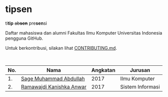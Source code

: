 # tipsen

ti**tip** ~~ab**sen**~~ pre**sen**si

Daftar mahasiswa dan alumni Fakultas Ilmu Komputer Universitas Indonesia pengguna GitHub.

Untuk berkontribusi, silakan lihat [CONTRIBUTING.md][contributing.md].

<br>

| No. | Nama | Angkatan | Jurusan |
| --- | ---- | -------- | ------- |
| 1.  | [Sage Muhammad Abdullah][laymonage] | 2017 | Ilmu Komputer |
| 2.  | [Ramawajdi Kanishka Anwar][ramawajdika] | 2017 | Sistem Informasi |

[contributing.md]: CONTRIBUTING.md
[laymonage]: https://github.com/laymonage
[ramawajdika]: https://github.com/ramawajdika
